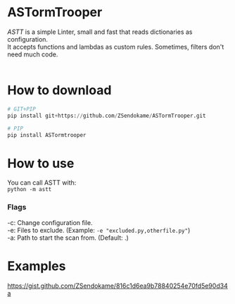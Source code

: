 # ASTormTrooper
*ASTT* is a simple Linter, small and fast that reads dictionaries as configuration.<br>
It accepts functions and lambdas as custom rules. Sometimes, filters don't need much code.
<br><br>

# How to download
```py
# GIT+PIP
pip install git+https://github.com/ZSendokame/ASTormTrooper.git

# PIP
pip install ASTormtrooper
```

# How to use
You can call ASTT with:<br>
`python -m astt`

### Flags
-c: Change configuration file.<br>
-e: Files to exclude. (Example: `-e "excluded.py,otherfile.py"`)<br>
-a: Path to start the scan from. (Default: .)

# Examples
https://gist.github.com/ZSendokame/816c1d6ea9b78840254e70fd5e90d34a